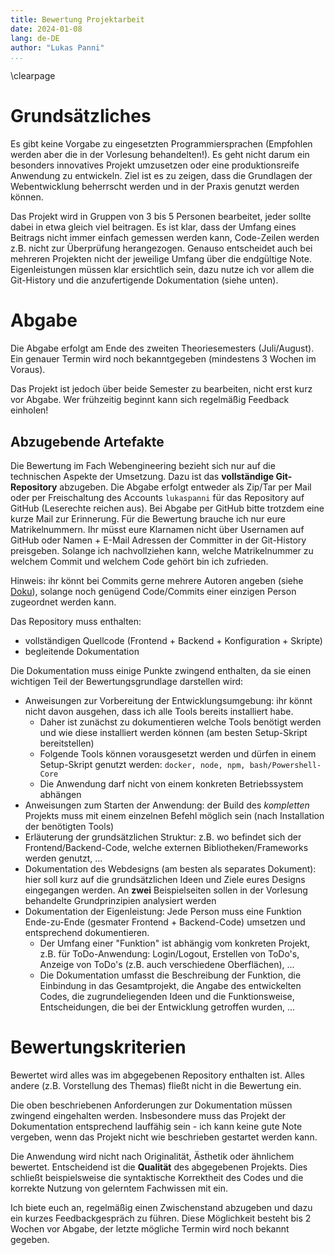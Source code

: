 ```yaml
---
title: Bewertung Projektarbeit
date: 2024-01-08
lang: de-DE
author: "Lukas Panni"
...
```

\clearpage

# Grundsätzliches

Es gibt keine Vorgabe zu eingesetzten Programmiersprachen (Empfohlen werden aber die in der Vorlesung behandelten!).
Es geht nicht darum ein besonders innovatives Projekt umzusetzen oder eine produktionsreife Anwendung zu entwickeln.
Ziel ist es zu zeigen, dass die Grundlagen der Webentwicklung beherrscht werden und in der Praxis genutzt werden können.


Das Projekt wird in Gruppen von 3 bis 5 Personen bearbeitet, jeder sollte dabei in etwa gleich viel beitragen.
Es ist klar, dass der Umfang eines Beitrags nicht immer einfach gemessen werden kann, Code-Zeilen werden z.B. nicht zur Überprüfung herangezogen.
Genauso entscheidet auch bei mehreren Projekten nicht der jeweilige Umfang über die endgültige Note.
Eigenleistungen müssen klar ersichtlich sein, dazu nutze ich vor allem die Git-History und die anzufertigende Dokumentation (siehe unten).


# Abgabe

Die Abgabe erfolgt am Ende des zweiten Theoriesemesters (Juli/August). 
Ein genauer Termin wird noch bekanntgegeben (mindestens 3 Wochen im Voraus).

Das Projekt ist jedoch über beide Semester zu bearbeiten, nicht erst kurz vor Abgabe.
Wer frühzeitig beginnt kann sich regelmäßig Feedback einholen!

## Abzugebende Artefakte

Die Bewertung im Fach Webengineering bezieht sich nur auf die technischen Aspekte der Umsetzung.
Dazu ist das **vollständige Git-Repository** abzugeben.
Die Abgabe erfolgt entweder als Zip/Tar per Mail oder per Freischaltung des Accounts `lukaspanni` für das Repository auf GitHub (Leserechte reichen aus).
Bei Abgabe per GitHub bitte trotzdem eine kurze Mail zur Erinnerung.
Für die Bewertung brauche ich nur eure Matrikelnummern.
Ihr müsst eure Klarnamen nicht über Usernamen auf GitHub oder Namen + E-Mail Adressen der Committer in der Git-History preisgeben.
Solange ich nachvollziehen kann, welche Matrikelnummer zu welchem Commit und welchem Code gehört bin ich zufrieden.

Hinweis: ihr könnt bei Commits gerne mehrere Autoren angeben (siehe [Doku](https://docs.github.com/en/pull-requests/committing-changes-to-your-project/creating-and-editing-commits/creating-a-commit-with-multiple-authors)), solange noch genügend Code/Commits einer einzigen Person zugeordnet werden kann. 


Das Repository muss enthalten:

- vollständigen Quellcode (Frontend + Backend + Konfiguration + Skripte)
- begleitende Dokumentation

Die Dokumentation muss einige Punkte zwingend enthalten, da sie einen wichtigen Teil der Bewertungsgrundlage darstellen wird:

- Anweisungen zur Vorbereitung der Entwicklungsumgebung: ihr könnt nicht davon ausgehen, dass ich alle Tools bereits installiert habe. 
  - Daher ist zunächst zu dokumentieren welche Tools benötigt werden und wie diese installiert werden können (am besten Setup-Skript bereitstellen) 
  - Folgende Tools können vorausgesetzt werden und dürfen in einem Setup-Skript genutzt werden: `docker, node, npm, bash/Powershell-Core`
  - Die Anwendung darf nicht von einem konkreten Betriebssystem abhängen
- Anweisungen zum Starten der Anwendung: der Build des _kompletten_ Projekts muss mit einem einzelnen Befehl möglich sein (nach Installation der benötigten Tools)
- Erläuterung der grundsätzlichen Struktur: z.B. wo befindet sich der Frontend/Backend-Code, welche externen Bibliotheken/Frameworks werden genutzt, ...
- Dokumentation des Webdesigns (am besten als separates Dokument): hier soll kurz auf die grundsätzlichen Ideen und Ziele eures Designs eingegangen werden. An **zwei** Beispielseiten sollen in der Vorlesung behandelte Grundprinzipien analysiert werden
- Dokumentation der Eigenleistung: Jede Person muss eine Funktion Ende-zu-Ende (gesmater Frontend + Backend-Code) umsetzen und entsprechend dokumentieren.
  - Der Umfang einer "Funktion" ist abhängig vom konkreten Projekt, z.B. für ToDo-Anwendung: Login/Logout, Erstellen von ToDo's, Anzeige von ToDo's (z.B. auch verschiedene Oberflächen), ...
  - Die Dokumentation umfasst die Beschreibung der Funktion, die Einbindung in das Gesamtprojekt, die Angabe des entwickelten Codes, die zugrundeliegenden Ideen und die Funktionsweise, Entscheidungen, die bei der Entwicklung getroffen wurden, ...

# Bewertungskriterien

Bewertet wird alles was im abgegebenen Repository enthalten ist.
Alles andere (z.B. Vorstellung des Themas) fließt nicht in die Bewertung ein.

Die oben beschriebenen Anforderungen zur Dokumentation müssen zwingend eingehalten werden.
Insbesondere muss das Projekt der Dokumentation entsprechend lauffähig sein - ich kann keine gute Note vergeben, wenn das Projekt nicht wie beschrieben gestartet werden kann.

Die Anwendung wird nicht nach Originalität, Ästhetik oder ähnlichem bewertet.
Entscheidend ist die **Qualität** des abgegebenen Projekts.
Dies schließt beispielsweise die syntaktische Korrektheit des Codes und die korrekte Nutzung von gelerntem Fachwissen mit ein.


Ich biete euch an, regelmäßig einen Zwischenstand abzugeben und dazu ein kurzes Feedbackgespräch zu führen.
Diese Möglichkeit besteht bis 2 Wochen vor Abgabe, der letzte mögliche Termin wird noch bekannt gegeben.
